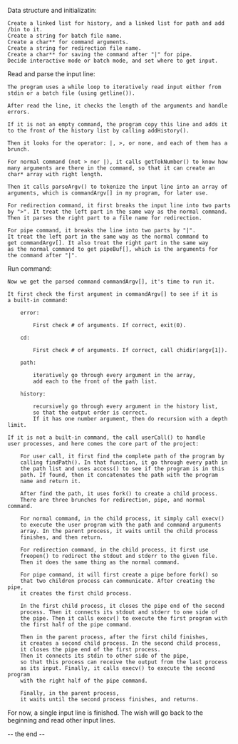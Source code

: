 Data structure and initializatin:

	Create a linked list for history, and a linked list for path and add /bin to it.
	Create a string for batch file name.
	Create a char** for command arguments.
	Create a string for redirection file name.
	Create a char** for saving the command after "|" for pipe.
	Decide interactive mode or batch mode, and set where to get input.

Read and parse the input line:

	The program uses a while loop to iteratively read input either from 
	stdin or a batch file (using getline()).

	After read the line, it checks the length of the arguments and handle errors.

	If it is not an empty command, the program copy this line and adds it 
	to the front of the history list by calling addHistory().

	Then it looks for the operator: |, >, or none, and each of them has a brunch.

	For normal command (not > nor |), it calls getTokNumber() to know how 
	many arguments are there in the command, so that it can create an 
	char* array with right length.

	Then it calls parseArgv() to tokenize the input line into an array of 
	arguments, which is commandArgv[] in my program, for later use.

	For redirection command, it first breaks the input line into two parts 
	by ">". It treat the left part in the same way as the normal command. 
	Then it parses the right part to a file name for redirection.

	For pipe command, it breaks the line into two parts by "|". 
	It treat the left part in the same way as the normal command to 
	get commandArgv[]. It also treat the right part in the same way 
	as the normal command to get pipeBuf[], which is the arguments for 
	the command after "|".

Run command:

	Now we get the parsed command commandArgv[], it's time to run it.

	It first check the first argument in commandArgv[] to see if it is 
	a built-in command:

		error:

			First check # of arguments. If correct, exit(0).

		cd:

			First check # of arguments. If correct, call chidir(argv[1]).

		path:

			iteratively go through every argument in the array, 
			add each to the front of the path list.

		history:

			recursively go through every argument in the history list, 
			so that the output order is correct. 
			If it has one number argument, then do recursion with a depth limit.

	If it is not a built-in command, the call userCall() to handle 
	user processes, and here comes the core part of the project:

		For user call, it first find the complete path of the program by 
		calling findPath(). In that function, it go through every path in 
		the path list and uses access() to see if the program is in this 
		path. If found, then it concatenates the path with the program 
		name and return it.

		After find the path, it uses fork() to create a child process. 
		There are three brunches for redirection, pipe, and normal command.

		For normal command, in the child process, it simply call execv() 
		to execute the user program with the path and command arguments 
		array. In the parent process, it waits until the child process 
		finishes, and then return.

		For redirection command, in the child process, it first use 
		freopen() to redirect the stdout and stderr to the given file. 
		Then it does the same thing as the normal command.

		For pipe command, it will first create a pipe before fork() so 
		that two children process can communicate. After creating the pipe, 
		it creates the first child process.

		In the first child process, it closes the pipe end of the second 
		process. Then it connects its stdout and stderr to one side of 
		the pipe. Then it calls execv() to execute the first program with 
		the first half of the pipe command.

		Then in the parent process, after the first child finishes, 
		it creates a second child process. In the second child process, 
		it closes the pipe end of the first process. 
		Then it connects its stdin to other side of the pipe, 
		so that this process can receive the output from the last process 
		as its input. Finally, it calls execv() to execute the second program 
		with the right half of the pipe command.

		Finally, in the parent process, 
		it waits until the second process finishes, and returns.

For now, a single input line is finished. 
The wish will go back to the beginning and read other input lines.

-- the end --
